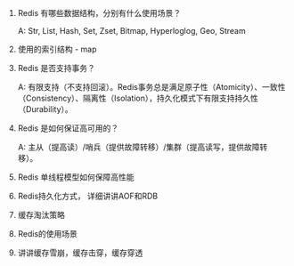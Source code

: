 1. Redis 有哪些数据结构，分别有什么使用场景？

   A: Str, List, Hash, Set, Zset, Bitmap, Hyperloglog, Geo, Stream

2. 使用的索引结构 - map

3. Redis 是否支持事务？

   A: 有限支持（不支持回滚）。Redis事务总是满足原子性（Atomicity）、一致性（Consistency）、隔离性（Isolation），持久化模式下有限支持持久性（Durability）。

4. Redis 是如何保证高可用的？

   A: 主从（提高读）/哨兵（提供故障转移）/集群（提高读写，提供故障转移）。

5. Redis 单线程模型如何保障高性能

6. Redis持久化方式， 详细讲讲AOF和RDB

7. 缓存淘汰策略

8. Redis的使用场景

9. 讲讲缓存雪崩，缓存击穿，缓存穿透

   

   

